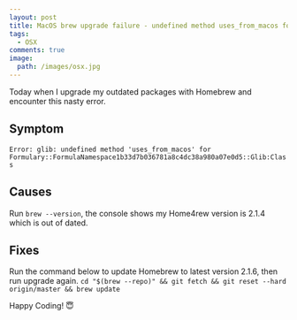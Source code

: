 ```yaml
---
layout: post
title: MacOS brew upgrade failure - undefined method uses_from_macos for Formulary
tags:
  - OSX
comments: true
image:
  path: /images/osx.jpg
---
```


<!-- ![_config.yml]({{ site.baseurl }}/images/osx.jpg) -->

Today when I upgrade my outdated packages with Homebrew and encounter this nasty error.

<!--more-->

## Symptom

`Error: glib: undefined method 'uses_from_macos' for Formulary::FormulaNamespace1b33d7b036781a8c4dc38a980a07e0d5::Glib:Class`

## Causes

Run `brew --version`, the console shows my Home4rew version is 2.1.4 which is out of dated.

## Fixes

Run the command below to update Homebrew to latest version 2.1.6, then run upgrade again.
`cd "$(brew --repo)" && git fetch && git reset --hard origin/master && brew update`

Happy Coding! 😇
